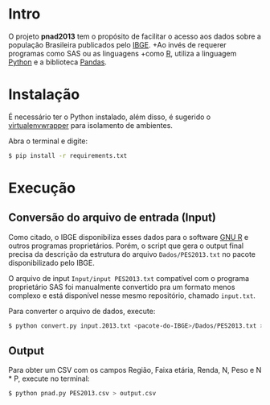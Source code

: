 Intro
=====

O projeto **pnad2013** tem o propósito de facilitar o acesso aos dados
sobre a população Brasileira publicados pelo
[IBGE](http://www.ibge.gov.br/home/estatistica/populacao/trabalhoerendimento/pnad2013/microdados.shtm).
+Ao invés de requerer programas como SAS ou as linguagens
+como [R](http://www.r-project.org/), utiliza a linguagem [Python](http://python.org) e  a biblioteca
 [Pandas](https://pypi.python.org/pypi/pandas).

Instalação
==========

É necessário ter o Python instalado, além disso, é sugerido o
[virtualenvwrapper](https://virtualenvwrapper.readthedocs.org/) para
isolamento de ambientes.

Abra o terminal e digite:

```bash
$ pip install -r requirements.txt
```

Execução
========

Conversão do arquivo de entrada (Input)
---------------------------------------

Como citado, o IBGE disponibiliza esses dados para o software
[GNU R](http://www.r-project.org/) e outros programas
proprietários. Porém, o script que gera o output final precisa da
descrição da estrutura do arquivo `Dados/PES2013.txt` no pacote
disponibilizado pelo IBGE.

O arquivo de input `Input/input PES2013.txt` compatível com o programa
proprietário SAS foi manualmente convertido pra um formato menos
complexo e está disponível nesse mesmo repositório, chamado
`input.txt`.

Para converter o arquivo de dados, execute:

```bash
$ python convert.py input.2013.txt <pacote-do-IBGE>/Dados/PES2013.txt > PES2013.csv
```

Output
------

Para obter um CSV com os campos Região, Faixa etária, Renda, N, Peso e
N * P, execute no terminal:

```bash
$ python pnad.py PES2013.csv > output.csv
```
